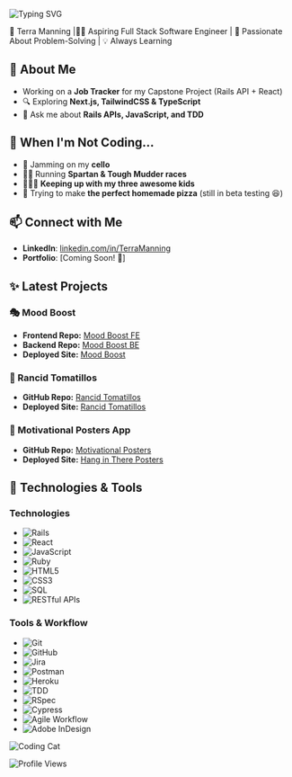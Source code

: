 ![Typing SVG](https://readme-typing-svg.herokuapp.com?font=Fira+Code&size=30&pause=1000&color=FFA500&center=true&vCenter=true&width=600&lines=Hi%2C+I'm+Terra!;Full+Stack+Software+Engineer;Always+Learning+and+Building!)

🌟 Terra Manning |👩‍💻 Aspiring Full Stack Software Engineer | 🚀 Passionate About Problem-Solving | 💡 Always Learning  

## 🌱 About Me
- Working on a **Job Tracker** for my Capstone Project (Rails API + React)
- 🔍 Exploring **Next.js, TailwindCSS & TypeScript**
- 💬 Ask me about **Rails APIs, JavaScript, and TDD**

## 🎢 When I'm Not Coding...
- 🎻 Jamming on my **cello** 
- 🏃‍♀️ Running **Spartan & Tough Mudder races** 
- 👩‍👧‍👦 **Keeping up with my three awesome kids**  
- 🍕 Trying to make **the perfect homemade pizza** (still in beta testing 😆)

## 📫 Connect with Me
- **LinkedIn**: [linkedin.com/in/TerraManning](https://linkedin.com/in/terra-manning/)
- **Portfolio**: [Coming Soon! 🚀]

## ✨ Latest Projects

### 🎭 Mood Boost
- **Frontend Repo:** [Mood Boost FE](https://github.com/TDManning/mood_boost_fe)  
- **Backend Repo:** [Mood Boost BE](https://github.com/TDManning/mood_boost_be)  
- **Deployed Site:** [Mood Boost](https://mood-boost-fe.vercel.app/)

### 🍅 Rancid Tomatillos
- **GitHub Repo:** [Rancid Tomatillos](https://github.com/TDManning/rancid-tomatillos)  
- **Deployed Site:** [Rancid Tomatillos](https://rancid-tomatillos-a8epnhzkd-tdmannings-projects.vercel.app/)

### 🎨 Motivational Posters App
- **GitHub Repo:** [Motivational Posters](https://github.com/TerraManning/motivational-posters)  
- **Deployed Site:** [Hang in There Posters](https://hanginthereposters.netlify.app/)

## 🔧 Technologies & Tools  

### **Technologies**
- ![Rails](https://img.shields.io/badge/-Rails-CC0000?style=flat&logo=ruby-on-rails&logoColor=white)
- ![React](https://img.shields.io/badge/-React-61DAFB?style=flat&logo=react&logoColor=black)
- ![JavaScript](https://img.shields.io/badge/-JavaScript-F7DF1E?style=flat&logo=javascript&logoColor=black)
- ![Ruby](https://img.shields.io/badge/-Ruby-CC342D?style=flat&logo=ruby&logoColor=white)
- ![HTML5](https://img.shields.io/badge/-HTML5-E34F26?style=flat&logo=html5&logoColor=white)
- ![CSS3](https://img.shields.io/badge/-CSS3-1572B6?style=flat&logo=css3&logoColor=white)
- ![SQL](https://img.shields.io/badge/-SQL-4479A1?style=flat&logo=postgresql&logoColor=white)
- ![RESTful APIs](https://img.shields.io/badge/-RESTful_APIs-02569B?style=flat)

### **Tools & Workflow**
- ![Git](https://img.shields.io/badge/-Git-F05032?style=flat&logo=git&logoColor=white)
- ![GitHub](https://img.shields.io/badge/-GitHub-181717?style=flat&logo=github&logoColor=white)
- ![Jira](https://img.shields.io/badge/-Jira-0052CC?style=flat&logo=jira&logoColor=white)
- ![Postman](https://img.shields.io/badge/-Postman-FF6C37?style=flat&logo=postman&logoColor=white)
- ![Heroku](https://img.shields.io/badge/-Heroku-430098?style=flat&logo=heroku&logoColor=white)
- ![TDD](https://img.shields.io/badge/-Test--Driven_Development-000000?style=flat)
- ![RSpec](https://img.shields.io/badge/-RSpec-FF4088?style=flat&logo=ruby&logoColor=white)
- ![Cypress](https://img.shields.io/badge/-Cypress-17202C?style=flat&logo=cypress&logoColor=white)
- ![Agile Workflow](https://img.shields.io/badge/-Agile_Workflow-0052CC?style=flat)
- ![Adobe InDesign](https://img.shields.io/badge/-Adobe_InDesign-FF3366?style=flat&logo=adobeindesign&logoColor=white)
  
![Coding Cat](https://media.giphy.com/media/JIX9t2j0ZTN9S/giphy.gif)  

![Profile Views](https://komarev.com/ghpvc/?username=TDManning&label=PROFILE+VIEWS&style=flat-square&color=orange)
